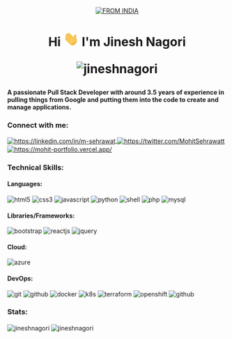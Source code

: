 <p align="center">
<a href="#"><img title="FROM INDIA" src="https://img.shields.io/badge/FROM-INDIA-green?colorA=%23FF9933&colorB=%23138808&style=for-the-badge"></a>
</p>
<h1 align="center">
    Hi
    <img src="https://raw.githubusercontent.com/ABSphreak/ABSphreak/master/gifs/Hi.gif" width="35">
    I'm Jinesh Nagori
<p align="center">  <img src="https://komarev.com/ghpvc/?username=jineshnagori" alt="jineshnagori"/></p>

#### A passionate Pull Stack Developer with around 3.5 years of experience in pulling things from Google and putting them into the code to create and manage applications.

### Connect with me:

<p align="left">
    <a href="https://linkedin.com/in/jineshnagori">
        <img align="center" src="https://img.shields.io/badge/LinkedIn-000?style=for-the-badge&logo=linkedin&logoColor=0077B5" alt="https://linkedin.com/in/m-sehrawat" />
    </a>
    <a href="https://twitter.com/jinesh_nagori">
        <img align="center" src="https://img.shields.io/badge/Twitter-000?style=for-the-badge&logo=twitter&logoColor=1DA1F2" alt="https://twitter.com/MohitSehrawatt" />
    </a>
    <a href="https://jineshnagori.in/">
        <img align="center" src="https://img.shields.io/badge/Portfolio-000?style=for-the-badge&logo=ionic&logoColor=18A303" alt="https://mohit-portfolio.vercel.app/" />
    </a>
</p>

### Technical Skills:
#### Languages:
<p>
    <img src="https://img.shields.io/badge/HTML5-000?style=for-the-badge&logo=html5&logoColor=E34F26" alt="html5" />
    <img src="https://img.shields.io/badge/CSS3-000?style=for-the-badge&logo=css3&logoColor=1572B6" alt="css3" />
    <img src="https://img.shields.io/badge/JavaScript-000?style=for-the-badge&logo=javascript&logoColor=F7DF1E" alt="javascript" />
    <img src="https://img.shields.io/badge/Python-000?style=for-the-badge&logo=python&logoColor=ffde57" alt="python" />
    <img src="https://img.shields.io/badge/Shell_Script-000?style=for-the-badge&logo=gnu-bash&logoColor=white" alt="shell" />
    <img src="https://img.shields.io/badge/PHP-000?style=for-the-badge&logo=php&logoColor=777BB4" alt="php" />
    <img src="https://img.shields.io/badge/MySQL-000000?style=for-the-badge&logo=mysql&logoColor=white" alt="mysql" />
</p>

#### Libraries/Frameworks:
<p>
    <img src="https://img.shields.io/badge/Bootstrap-000?style=for-the-badge&logo=bootstrap&logoColor=563D7C" alt="bootstrap" />
    <img src="https://img.shields.io/badge/React-000?style=for-the-badge&logo=react&logoColor=61DAFB" alt="reactjs" />
    <img src="https://img.shields.io/badge/jQuery-000?style=for-the-badge&logo=jquery&logoColor=0769AD" alt="jquery" />
</p>

#### Cloud:
<p>
    <img src="https://img.shields.io/badge/Microsoft_Azure-000?style=for-the-badge&logo=microsoft-azure&logoColor=0089D6" alt="azure" />
</p>

#### DevOps:
<p>
    <img src="https://img.shields.io/badge/Git-000?style=for-the-badge&logo=git&logoColor=f44d27" alt="git" />
    <img src="https://img.shields.io/badge/GitHub-000?style=for-the-badge&logo=github&logoColor=ffffff" alt="github" />
    <img src="https://img.shields.io/badge/docker-%23000.svg?style=for-the-badge&logo=docker&logoColor=0db7ed" alt="docker" />
    <img src="https://img.shields.io/badge/kubernetes-%23000.svg?style=for-the-badge&logo=kubernetes&logoColor=326ce5" alt="k8s" />
    <img src="https://img.shields.io/badge/terraform-%23000.svg?style=for-the-badge&logo=terraform&logoColor=5835CC" alt="terraform" />
    <img src="https://img.shields.io/static/v1?style=for-the-badge&message=RedHat+OpenShift&color=000&logo=Red+Hat+Open+Shift&logoColor=EE0000&label=" alt="openshift" />
    <img src="https://img.shields.io/badge/Prometheus-000?style=for-the-badge&logo=Prometheus&logoColor=E6522C" alt="github" />
</p>

### Stats:

<p>
    <img align="center" src="https://github-readme-stats.vercel.app/api?username=jineshnagori&show_icons=true&include_all_commits=true&count_private=true&hide=issues,contribs&border_radius=0&locale=en&theme=dark" alt="jineshnagori" height="139" />
    <img align="center" src="https://github-readme-stats.vercel.app/api/top-langs/?username=jineshnagori&layout=compact&exclude_repo=Lybrate-Website-Clone-Version-2.0,Lybrate-Website-Clone,Adidas-Clone&hide=Shell&border_radius=0&theme=dark" alt="jineshnagori" height="139" />
</p>
